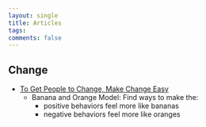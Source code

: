 ```yaml
---
layout: single
title: Articles
tags: 
comments: false
---
```


## Change
- [To Get People to Change, Make Change Easy](https://hbr.org/2017/12/to-get-people-to-change-make-change-easy)
    - Banana and Orange Model: Find ways to make the: 
        - positive behaviors feel more like bananas 
        - negative behaviors feel more like oranges
